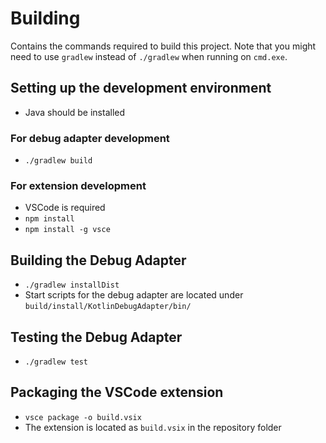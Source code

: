 # Building
Contains the commands required to build this project. Note that you might need to use `gradlew` instead of `./gradlew` when running on `cmd.exe`.

## Setting up the development environment
* Java should be installed

### For debug adapter development
* `./gradlew build`

### For extension development
* VSCode is required
* `npm install`
* `npm install -g vsce`

## Building the Debug Adapter
* `./gradlew installDist`
* Start scripts for the debug adapter are located under `build/install/KotlinDebugAdapter/bin/`

## Testing the Debug Adapter
* `./gradlew test`

## Packaging the VSCode extension
* `vsce package -o build.vsix`
* The extension is located as `build.vsix` in the repository folder
